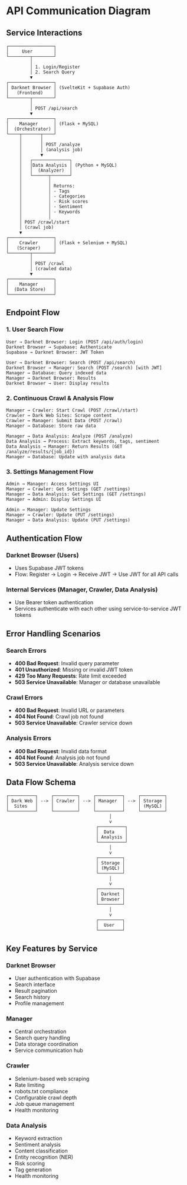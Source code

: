 # API Communication Diagram

## Service Interactions

```
┌─────────────────┐
│     User        │
└────────┬────────┘
         │
         │ 1. Login/Register
         │ 2. Search Query
         ▼
┌─────────────────┐
│ Darknet Browser │ (SvelteKit + Supabase Auth)
│   (Frontend)    │
└────────┬────────┘
         │
         │ POST /api/search
         ▼
┌─────────────────┐
│    Manager      │ (Flask + MySQL)
│  (Orchestrator) │
└────┬───────┬────┘
     │       │
     │       │ POST /analyze
     │       │ (analysis job)
     │       ▼
     │   ┌──────────────┐
     │   │Data Analysis │ (Python + MySQL)
     │   │  (Analyzer)  │
     │   └──────┬───────┘
     │          │
     │          │ Returns:
     │          │ - Tags
     │          │ - Categories
     │          │ - Risk scores
     │          │ - Sentiment
     │          │ - Keywords
     │          │
     │ POST /crawl/start
     │ (crawl job)
     ▼
┌─────────────────┐
│    Crawler      │ (Flask + Selenium + MySQL)
│   (Scraper)     │
└────────┬────────┘
         │
         │ POST /crawl
         │ (crawled data)
         ▼
┌─────────────────┐
│    Manager      │
│  (Data Store)   │
└─────────────────┘
```

## Endpoint Flow

### 1. User Search Flow
```
User → Darknet Browser: Login (POST /api/auth/login)
Darknet Browser → Supabase: Authenticate
Supabase → Darknet Browser: JWT Token

User → Darknet Browser: Search (POST /api/search)
Darknet Browser → Manager: Search (POST /search) [with JWT]
Manager → Database: Query indexed data
Manager → Darknet Browser: Results
Darknet Browser → User: Display results
```

### 2. Continuous Crawl & Analysis Flow
```
Manager → Crawler: Start Crawl (POST /crawl/start)
Crawler → Dark Web Sites: Scrape content
Crawler → Manager: Submit Data (POST /crawl)
Manager → Database: Store raw data

Manager → Data Analysis: Analyze (POST /analyze)
Data Analysis → Process: Extract keywords, tags, sentiment
Data Analysis → Manager: Return Results (GET /analyze/results/{job_id})
Manager → Database: Update with analysis data
```

### 3. Settings Management Flow
```
Admin → Manager: Access Settings UI
Manager → Crawler: Get Settings (GET /settings)
Manager → Data Analysis: Get Settings (GET /settings)
Manager → Admin: Display Settings UI

Admin → Manager: Update Settings
Manager → Crawler: Update (PUT /settings)
Manager → Data Analysis: Update (PUT /settings)
```

## Authentication Flow

### Darknet Browser (Users)
- Uses Supabase JWT tokens
- Flow: Register → Login → Receive JWT → Use JWT for all API calls

### Internal Services (Manager, Crawler, Data Analysis)
- Use Bearer token authentication
- Services authenticate with each other using service-to-service JWT tokens

## Error Handling Scenarios

### Search Errors
- **400 Bad Request**: Invalid query parameter
- **401 Unauthorized**: Missing or invalid JWT token
- **429 Too Many Requests**: Rate limit exceeded
- **503 Service Unavailable**: Manager or database unavailable

### Crawl Errors
- **400 Bad Request**: Invalid URL or parameters
- **404 Not Found**: Crawl job not found
- **503 Service Unavailable**: Crawler service down

### Analysis Errors
- **400 Bad Request**: Invalid data format
- **404 Not Found**: Analysis job not found
- **503 Service Unavailable**: Analysis service down

## Data Flow Schema

```
┌──────────┐     ┌─────────┐     ┌──────────┐     ┌─────────┐
│ Dark Web │ --> │ Crawler │ --> │ Manager  │ --> │ Storage │
│  Sites   │     │         │     │          │     │ (MySQL) │
└──────────┘     └─────────┘     └──────────┘     └─────────┘
                                       │
                                       v
                                  ┌──────────┐
                                  │  Data    │
                                  │ Analysis │
                                  └──────────┘
                                       │
                                       v
                                  ┌─────────┐
                                  │ Storage │
                                  │ (MySQL) │
                                  └─────────┘
                                       │
                                       v
                                  ┌─────────┐
                                  │ Darknet │
                                  │ Browser │
                                  └─────────┘
                                       │
                                       v
                                  ┌─────────┐
                                  │  User   │
                                  └─────────┘
```

## Key Features by Service

### Darknet Browser
- User authentication with Supabase
- Search interface
- Result pagination
- Search history
- Profile management

### Manager
- Central orchestration
- Search query handling
- Data storage coordination
- Service communication hub

### Crawler
- Selenium-based web scraping
- Rate limiting
- robots.txt compliance
- Configurable crawl depth
- Job queue management
- Health monitoring

### Data Analysis
- Keyword extraction
- Sentiment analysis
- Content classification
- Entity recognition (NER)
- Risk scoring
- Tag generation
- Health monitoring
